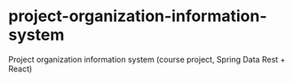 # project-organization-information-system
Project organization information system (course project, Spring Data Rest + React)

